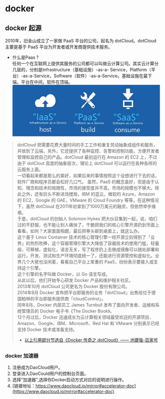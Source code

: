 # docker 
## docker 起源
2010年，旧金山成立了一家做 PaaS 平台的公司，起名为 dotCloud。dotCloud 主要是基于 PaaS 平台为开发者或开发商提供技术服务。 
- 什么是Paas ?  
任何一个在互联网上提供其服务的公司都可以叫做云计算公司。其实云计算分几层的，分别是Infrastructure（基础设施）-as-a- Service，Platform（平台）-as-a-Service，Software（软件）-as-a-Service。基础设施在最下端，平台在中间，软件在顶端。  
![](./images/laas_paas_saas.jpg)
> dotCloud 把需要花费大量时间的手工工作和重复劳动抽象成组件和服务，并放到了云端，另外，它还提供了各种监控、告警和控制功能，方便开发者管理和监控自己的产品。dotCloud 最初运行在 Amazon 的 EC2 上，不过由于 dotClout 高度的抽象层次，理论上 dotCloud 可以运行在各种各样的云服务上面。  
一切看起来都是那么的美好，如果后来的事情按照这个设想进行下去的话，软件厂商和程序员都会松好几口气。
虽然，PaaS 的概念虽好，但是由于认知、理念和技术的局限性，市场的接受度并不高，市场的规模也不够大。除此之外，还有巨头不断进场搅局，IBM 的蓝云，微软的 Azure，Amazon 的 EC2，Google 的 GAE，VMware 的 Cloud Foundry 等等，在这种情况下，虽然 dotCloud 在2011年初拿到了1000万美元的融资，但依然举步维艰。  
于是，dotCloud 的创始人 Solomon Hykes 把大伙召集到一起，说，咱们过的不舒服，也不能让别人痛快了，干脆把我们的核心引擎开源扔到市面上看看，如何？大家面面相觑，最后把拳头砸到桌面上，就这么办。  
这个基于 Linux Container 技术的核心管理引擎一经开源立刻得到了「业界」的热烈吹捧，这个容器管理引擎大大降低了容器技术的使用门槛，轻量级，可移植，虚拟化，语言无关，写了程序扔上去做成镜像可以随处部署和运行，开发、测试和生产环境彻底统一了，还能进行资源管控和虚拟化。业界几个大佬也没闲着，看看自己平台上笨重的 PaaS，纷纷表示要接入或支持这个引擎。  
这个引擎的名字叫做 Docker，以 Go 语言写成。  
从此以后，他们开始专心研发 Docker 产品和维护相关社区。  
2013年10月 dotCloud 公司更名为 Docker 股份有限公司。  
2014年8月 Docker 宣布把平台即服务的业务「dotCloud」出售给位于德国柏林的平台即服务提供商「cloudControl」。  
同年8月，Docker 内部员工 James Turnbull 发布了面向开发者、运维和系统管理员的 Docker 电子书《The Docker Book》。  
12个月过后，Docker 迅速成长为云计算相关领域最受欢迎的开源项目，Amazon、Google、IBM、Microsoft、Red Hat 和 VMware 分别表示已经支持 Docker 技术或准备支持。  
> -  [以上引用部分节选自《Docker 传奇之 dotCloud》—— 池建强-百家号](https://baijia.baidu.com/s?old_id=39451&wfr=pc&fr=app_list)
## 
### docker 加速器
1. 注册成为DaoCloud用户。
1. 登录进入DaoCould用户的控制台页面。
1. 选择"加速器",选择你Docker启动方式对应的说明进行操作。
1. [链接地址：https://www.daocloud.io/mirror#accelerator-doc](https://www.daocloud.io/mirror#accelerator-doc)  